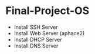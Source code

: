 # Final-Project-OS
- Install SSH Server
- Install Web Server (aphace2)
- Install DHCP Server
- Install DNS Server
